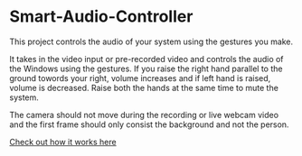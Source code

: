 # Smart-Audio-Controller
This project controls the audio of your system using the gestures you make.

It takes in the video input or pre-recorded video and controls the audio of the Windows using the gestures. If you raise the right hand parallel to the ground towords your right, volume increases and if left hand is raised, volume is decreased. Raise both the hands at the same time to mute the system.

The camera should not move during the recording or live webcam video and the first frame should only consist the background and not the person.

[Check out how it works here](https://drive.google.com/open?id=1dIm5MY_NTSMaGJf3kGIJ_IzxvRrMZzEH)
